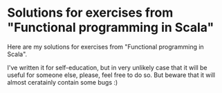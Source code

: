 # Solutions for exercises from "Functional programming in Scala"

Here are my solutions for exercises from "Functional programming in Scala".

I've written it for self-education, but in very unlikely case that it will be
useful for someone else, please, feel free to do so. But beware that it will
almost ceratainly contain some bugs :)
